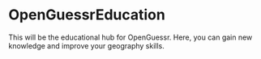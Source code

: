 # OpenGuessrEducation
This will be the educational hub for OpenGuessr. Here, you can gain new knowledge and improve your geography skills.
